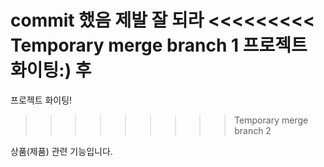 commit 했음 제발 잘 되라
<<<<<<<<< Temporary merge branch 1
프로젝트 화이팅:)
후
=========
프로젝트 화이팅!
>>>>>>>>> Temporary merge branch 2

상품(제품) 관련 기능입니다.